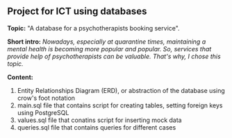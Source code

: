 ## Project for ICT using databases

**Topic:** "A database for a psychotherapists booking service".

**Short intro:** *Nowadays, especially at quarantine times, maintaining a mental health is becoming more popular and popular. So, services that provide help of psychotherapists can be valuable. That's why, I chose this topic.*

**Content:** 
1. Entity Relationships Diagram (ERD), or abstraction of the database using crow's foot notation
2. main.sql file that contains script for creating tables, setting foreign keys using PostgreSQL
3. values.sql file that conatins script for inserting mock data
4. queries.sql file that contains queries for different cases


